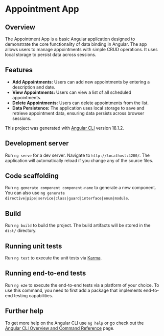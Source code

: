 # Appointment App

## Overview

The Appointment App is a basic Angular application designed to demonstrate the core functionality of data binding in Angular. The app allows users to manage appointments with simple CRUD operations. It uses local storage to persist data across sessions.

## Features

- **Add Appointments:** Users can add new appointments by entering a description and date.
- **View Appointments:** Users can view a list of all scheduled appointments.
- **Delete Appointments:** Users can delete appointments from the list.
- **Data Persistence:** The application uses local storage to save and retrieve appointment data, ensuring data persists across browser sessions.



This project was generated with [Angular CLI](https://github.com/angular/angular-cli) version 18.1.2.

## Development server

Run `ng serve` for a dev server. Navigate to `http://localhost:4200/`. The application will automatically reload if you change any of the source files.

## Code scaffolding

Run `ng generate component component-name` to generate a new component. You can also use `ng generate directive|pipe|service|class|guard|interface|enum|module`.

## Build

Run `ng build` to build the project. The build artifacts will be stored in the `dist/` directory.

## Running unit tests

Run `ng test` to execute the unit tests via [Karma](https://karma-runner.github.io).

## Running end-to-end tests

Run `ng e2e` to execute the end-to-end tests via a platform of your choice. To use this command, you need to first add a package that implements end-to-end testing capabilities.

## Further help

To get more help on the Angular CLI use `ng help` or go check out the [Angular CLI Overview and Command Reference](https://angular.dev/tools/cli) page.
